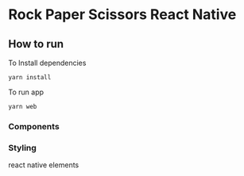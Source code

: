 # Rock Paper Scissors React Native

## How to run

To Install dependencies

```cli
yarn install
```

To run app

```cli
yarn web
```

### Components

### Styling

react native elements
